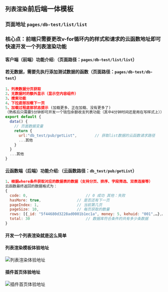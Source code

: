 
## `列表渲染`前后端一体模板
### 页面地址 `pages/db-test/list/list` 
###  核心点：前端只需要更改v-for循环内的样式和请求的云函数地址即可快速开发一个列表渲染功能


#### 客户端（前端）功能介绍:（页面路径：`pages/db-test/list/list`）
#### 若无数据，需要先执行添加测试数据的函数（页面路径：`pages/db-test/db-test`）
```js
1、列表数据分页获取
2、无数据时的额外显示（显示空内容组件）
3、搜索功能
4、下拉底部加载下一页
5、加载过程底部状态提示 (加载更多、正在加载、没有更多了)
（熟练后只需要5分钟即可开发一个钱包余额收支列表功能（其中4分钟时间还是用在写样式上））
export default {
  data() {
    // 页面数据变量
    return {
      url:"db_test/pub/getList",		// 获取list数据的云函数请求路径
      ...其他
    }
  }
  ...其他
}
```
#### 云函数端（后端）功能介绍:（云函数路径：`db_test/pub/getList`）
```js
1、根据where条件获取对应的数据表的数据（支持分页、排序、字段筛选、双表连接等）
云函数最终返回的数据格式为：
{
  code: 0,							// 0 成功 其他：失败
  hasMore: true,				// 是否还有下一页
  pageIndex: 1,					// 当前第几页
  pageSize: 10,					// 每页获取的数量
  rows: [{_id: "5f44680d3228ad0001b1ec1a", money: 5, kehuid: "001",…},…], // list数据
  total: 30							// 数据库符合条件的共有多少条数据
}

```

#### 开发一个列表渲染就是这么简单

#### 列表渲染模板体验地址
![列表渲染体验地址](https://vkceyugu.cdn.bspapp.com/VKCEYUGU-vk-cloud-router-test/97de21c0-e9ae-11ea-b997-9918a5dda011.png?x-oss-process=image/resize,h_250 "列表渲染体验地址")
#### 插件首页体验地址
![插件首页体验地址](https://vkceyugu.cdn.bspapp.com/VKCEYUGU-vk-cloud-router-test/51de83e0-e9ae-11ea-81ea-f115fe74321c.png?x-oss-process=image/resize,h_250 "插件首页体验地址")
 